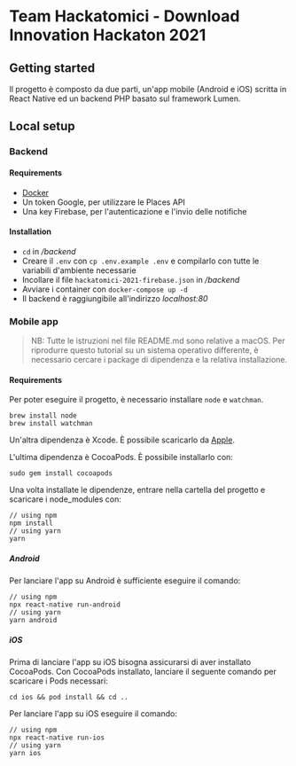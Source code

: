 # Team Hackatomici - Download Innovation Hackaton 2021

## Getting started

Il progetto è composto da due parti, un'app mobile (Android e iOS) scritta in React Native ed un backend PHP basato sul framework Lumen.

## Local setup

### Backend

#### Requirements
- [Docker](https://www.docker.com/)
- Un token Google, per utilizzare le Places API
- Una key Firebase, per l'autenticazione e l'invio delle notifiche

#### Installation
- `cd` in _/backend_
- Creare il `.env` con `cp .env.example .env` e compilarlo con tutte le variabili d'ambiente necessarie
- Incollare il file `hackatomici-2021-firebase.json` in _/backend_
- Avviare i container con `docker-compose up -d`
- Il backend è raggiungibile all'indirizzo _localhost:80_

### Mobile app
> NB: Tutte le istruzioni nel file README.md sono relative a macOS. Per riprodurre questo tutorial su un sistema operativo differente, è necessario cercare i package di dipendenza e la relativa installazione.

#### Requirements

Per poter eseguire il progetto, è necessario installare `node` e `watchman`.

    brew install node
    brew install watchman

Un'altra dipendenza è Xcode. È possibile scaricarlo da [Apple](https://developer.apple.com/xcode/downloads/).

L'ultima dipendenza è CocoaPods. È possibile installarlo con:

    sudo gem install cocoapods

Una volta installate le dipendenze, entrare nella cartella del progetto e scaricare i node_modules con:

    // using npm
    npm install
    // using yarn
    yarn

##### Android

Per lanciare l'app su Android è sufficiente eseguire il comando:

    // using npm
    npx react-native run-android
    // using yarn
    yarn android

##### iOS

Prima di lanciare l'app su iOS bisogna assicurarsi di aver installato CocoaPods.
Con CocoaPods installato, lanciare il seguente comando per scaricare i Pods necessari:

    cd ios && pod install && cd ..

Per lanciare l'app su iOS eseguire il comando:

    // using npm
    npx react-native run-ios
    // using yarn
    yarn ios